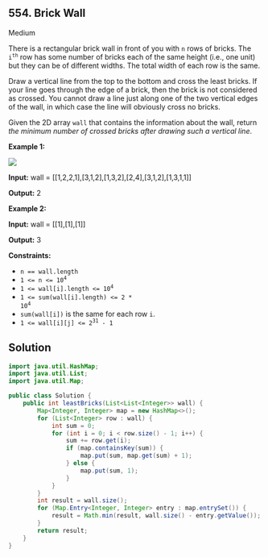 ## 554\. Brick Wall

Medium

There is a rectangular brick wall in front of you with `n` rows of bricks. The <code>i<sup>th</sup></code> row has some number of bricks each of the same height (i.e., one unit) but they can be of different widths. The total width of each row is the same.

Draw a vertical line from the top to the bottom and cross the least bricks. If your line goes through the edge of a brick, then the brick is not considered as crossed. You cannot draw a line just along one of the two vertical edges of the wall, in which case the line will obviously cross no bricks.

Given the 2D array `wall` that contains the information about the wall, return _the minimum number of crossed bricks after drawing such a vertical line_.

**Example 1:**

![](https://assets.leetcode.com/uploads/2021/04/24/cutwall-grid.jpg)

**Input:** wall = [[1,2,2,1],[3,1,2],[1,3,2],[2,4],[3,1,2],[1,3,1,1]]

**Output:** 2 

**Example 2:**

**Input:** wall = [[1],[1],[1]]

**Output:** 3 

**Constraints:**

*   `n == wall.length`
*   <code>1 <= n <= 10<sup>4</sup></code>
*   <code>1 <= wall[i].length <= 10<sup>4</sup></code>
*   <code>1 <= sum(wall[i].length) <= 2 * 10<sup>4</sup></code>
*   `sum(wall[i])` is the same for each row `i`.
*   <code>1 <= wall[i][j] <= 2<sup>31</sup> - 1</code>

## Solution

```java
import java.util.HashMap;
import java.util.List;
import java.util.Map;

public class Solution {
    public int leastBricks(List<List<Integer>> wall) {
        Map<Integer, Integer> map = new HashMap<>();
        for (List<Integer> row : wall) {
            int sum = 0;
            for (int i = 0; i < row.size() - 1; i++) {
                sum += row.get(i);
                if (map.containsKey(sum)) {
                    map.put(sum, map.get(sum) + 1);
                } else {
                    map.put(sum, 1);
                }
            }
        }
        int result = wall.size();
        for (Map.Entry<Integer, Integer> entry : map.entrySet()) {
            result = Math.min(result, wall.size() - entry.getValue());
        }
        return result;
    }
}
```